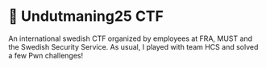 # 🌌 Undutmaning25 CTF

An international swedish CTF organized by employees at FRA, MUST and the Swedish Security Service. As usual, I played with team HCS and solved a few Pwn challenges!

